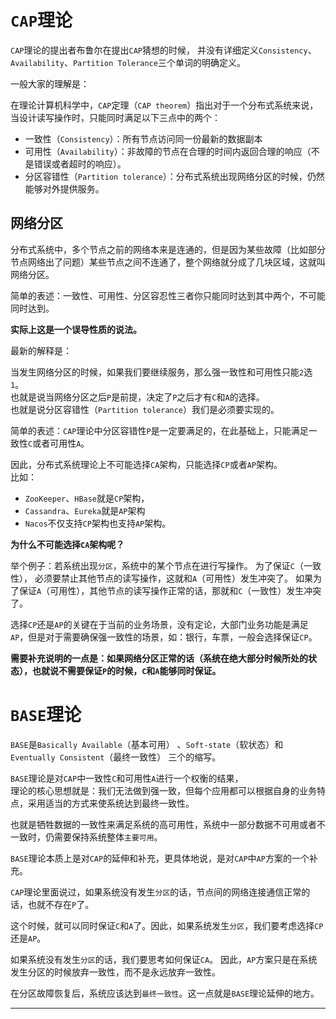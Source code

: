 # <a id="cap">`CAP`理论</a>
`CAP`理论的提出者布鲁尔在提出`CAP`猜想的时候，
并没有详细定义`Consistency`、`Availability`、`Partition Tolerance`三个单词的明确定义。

一般大家的理解是：

在理论计算机科学中，`CAP`定理（`CAP theorem`）指出对于一个分布式系统来说，当设计读写操作时，只能同时满足以下三点中的两个：
- 一致性（`Consistency`）：所有节点访问同一份最新的数据副本
- 可用性（`Availability`）：非故障的节点在合理的时间内返回合理的响应（不是错误或者超时的响应）。
- 分区容错性（`Partition tolerance`）：分布式系统出现网络分区的时候，仍然能够对外提供服务。

## 网络分区
分布式系统中，多个节点之前的网络本来是连通的，但是因为某些故障（比如部分节点网络出了问题）某些节点之间不连通了，整个网络就分成了几块区域，这就叫网络分区。

简单的表述：一致性、可用性、分区容忍性三者你只能同时达到其中两个，不可能同时达到。

**实际上这是一个误导性质的说法。**

最新的解释是：

当发生网络分区的时候，如果我们要继续服务，那么强一致性和可用性只能`2`选`1`。</br>
也就是说当网络分区之后`P`是前提，决定了`P`之后才有`C`和`A`的选择。</br>
也就是说分区容错性（`Partition tolerance`）我们是必须要实现的。</br>

简单的表述：`CAP`理论中分区容错性`P`是一定要满足的，在此基础上，只能满足一致性`C`或者可用性`A`。

因此，分布式系统理论上不可能选择`CA`架构，只能选择`CP`或者`AP`架构。 </br>
比如：
- `ZooKeeper`、`HBase`就是`CP`架构，
- `Cassandra`、`Eureka`就是`AP`架构
- `Nacos`不仅支持`CP`架构也支持`AP`架构。

**为什么不可能选择`CA`架构呢？**

举个例子：若系统出现`分区`，系统中的某个节点在进行写操作。
为了保证`C`（一致性）， 必须要禁止其他节点的读写操作，这就和`A`（可用性）发生冲突了。
如果为了保证`A`（可用性），其他节点的读写操作正常的话，那就和`C`（一致性）发生冲突了。

选择`CP`还是`AP`的关键在于当前的业务场景，没有定论，大部门业务功能是满足`AP`，但是对于需要确保强一致性的场景，如：银行，车票，一般会选择保证`CP`。

**需要补充说明的一点是：如果网络分区正常的话（系统在绝大部分时候所处的状态），也就说不需要保证`P`的时候，`C`和`A`能够同时保证。**

# <a id="cap">`BASE`理论</a>
`BASE`是`Basically Available`（基本可用） 、`Soft-state`（软状态）和`Eventually Consistent`（最终一致性） 三个的缩写。

`BASE`理论是对`CAP`中一致性`C`和可用性`A`进行一个权衡的结果，</br>
理论的核心思想就是：我们无法做到强一致，但每个应用都可以根据自身的业务特点，采用适当的方式来使系统达到最终一致性。

也就是牺牲数据的一致性来满足系统的高可用性，系统中一部分数据不可用或者不一致时，仍需要保持系统整体`主要可用`。

`BASE`理论本质上是对`CAP`的延伸和补充，更具体地说，是对`CAP`中`AP`方案的一个补充。

`CAP`理论里面说过，如果系统没有发生`分区`的话，节点间的网络连接通信正常的话，也就不存在`P`了。

这个时候，就可以同时保证`C`和`A`了。因此，如果系统发生`分区`，我们要考虑选择`CP`还是`AP`。

如果系统没有发生`分区`的话，我们要思考如何保证`CA`。
因此，`AP`方案只是在系统发生分区的时候放弃一致性，而不是永远放弃一致性。

在分区故障恢复后，系统应该达到`最终一致性`。这一点就是`BASE`理论延伸的地方。

----

